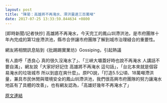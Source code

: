 ```yaml
---
layout: post
title: "陳菊：高雄將不再淹水、滯洪量達三百萬噸"
date: 2017-07-25 13:33:59.844634 +0800
---
```


[即時新聞/記者快抄] 高雄將不再淹水，今天完工的鳳山圳滯洪池，是市府團隊十年內完成的第12座滯洪池，縣市合併讓市府團隊了解到城市治理縫合的重要性。

網友將相關訊息貼到《批踢踢實業坊》Gossiping，引起熱議

有人直呼「憑良心 真的很久沒淹水了」、「三峽大壩蓋好時也說不再淹水 人講話不要自滿」，網友說「大家好好記住   高雄將不再淹水  這句話」，「台北本來就是個容易淹水的垃圾城市 所以到底在爽什麼」。原PO說，「打造5.5公頃、18萬噸滯洪量，兼具市民休閒與環境安全的鳳山圳滯洪池，我們很高興市府團隊的努力讓淹水地區有了具體的改善」，也有網友認為，「高雄好幾年不再淹水了」

<a href = "https://www.ptt.cc/bbs/Gossiping/M.1500905296.A.E66.html">原文連結</a>

